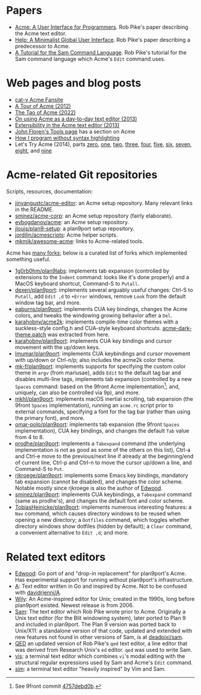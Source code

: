 # Papers

- [Acme: A User Interface for Programmers](https://doc.cat-v.org/plan_9/4th_edition/papers/acme/).
  Rob Pike's paper describing the Acme text editor.
- [Help: A Minimalist Global User Interface](http://doc.cat-v.org/plan_9/1st_edition/help/).
  Rob Pike's paper describing a predecessor to Acme.
- [A Tutorial for the Sam Command Language](http://doc.cat-v.org/bell_labs/sam_lang_tutorial/).
  Rob Pike's tutorial for the Sam command language which Acme's
  `Edit` command uses.

# Web pages and blog posts

- [cat-v Acme Fansite](http://acme.cat-v.org/)
- [A Tour of Acme (2012)](https://research.swtch.com/acme)
- [The Tao of Acme (2022)](https://benghancock.github.io/blog/2022/tao-of-acme.html)
- [On using Acme as a day-to-day text editor (2013)](https://jlouisramblings.blogspot.com/2013/04/acme-as-editor_20.html)
- [Extensibility in the Acme text editor (2013)](https://mostlymaths.net/2013/03/extensibility-programming-acme-text-editor.html/)
- [John Floren's Tools page](https://jfloren.net/tools.html) has a
  section on Acme
- [How I program without syntax highlighting](https://hakon.gylterud.net/opinion/syntax-highlighting.html)
- Let's Try Acme (2014), parts
  [zero](https://echosa.net/blog/2014/06/18/lets-try-acme-ep-0-research/),
  [one](https://echosa.net/blog/2014/06/18/lets-try-acme-ep-1-hello/),
  [two](https://echosa.net/blog/2014/06/18/lets-try-acme-ep-2-wat/),
  [three](https://echosa.net/blog/2014/06/19/lets-try-acme-ep-3-problem-solving/),
  [four](https://echosa.net/blog/2014/06/26/lets-try-acme-ep-4-enough-messing-around/),
  [five](https://echosa.net/blog/2014/06/27/lets-try-acme-ep-5-well/),
  [six](https://echosa.net/blog/2014/07/07/lets-try-acme-episode-6-trouble-in-paradise/),
  [seven](https://echosa.net/blog/2014/08/07/lets-try-acme-episode-7-equilibrium/),
  [eight](https://echosa.net/blog/2014/08/26/lets-try-acme-episode-8-scrolling-and-plumbing/),
  and [nine](https://echosa.net/blog/2014/10/06/lets-try-acme-episode-9-the-end/)

# Acme-related Git repositories

Scripts, resources, documentation:

- [jinyangustc/acme-editor](https://github.com/jinyangustc/acme-editor): an Acme
  setup repository.  Many relevant links in the README.
- [sminez/acme-corp](https://github.com/sminez/acme-corp): an Acme setup
  repository (fairly elaborate).
- [evbogdanov/acme](https://github.com/evbogdanov/acme): an Acme setup
  repository.
- [jlouis/plan9-setup](https://github.com/jlouis/plan9-setup): a plan9port setup
  repository.
- [jordilin/acmescripts](https://github.com/jordilin/acmescripts): Acme helper
  scripts.
- [mkmik/awesome-acme](https://github.com/mkmik/awesome-acme): links to
  Acme-related tools.

Acme has [many forks](https://github.com/9fans/plan9port/network/members);
below is a curated list of forks which implemented something useful.

- [1g0rb0hm/plan9labs](https://github.com/1g0rb0hm/plan9labs): implements tab
  expansion (controlled by extensions to the `Indent` command: looks like it's
  done properly) and a MacOS keyboard shortcut, Command-S to `Putall`.
- [dexen/plan9port](https://github.com/dexen/plan9port): implements several
  arguably useful changes: Ctrl-S to `Putall`, add `Edit ,d` to `+Error`
  windows, remove `Look` from the default window tag bar, and more.
- [eaburns/plan9port](https://github.com/eaburns/plan9port/tree/eaburns):
  implements CUA key bindings, changes the Acme colors, and tweaks the
  windowing growing behavior after a `Del`.
- [karahobny/acme2k](https://github.com/karahobny/acme2k): implements
  compile-time color themes with a suckless-style config.h and CUA-style
  keyboard shortcuts.  [acme-dark-theme.patch](./acme-dark-theme.patch) was
  extracted from here.
- [karahobny/plan9port](https://github.com/karahobny/plan9port): implements CUA
  key bindings and cursor movement with the up/down keys.
- [lmumar/plan9port](https://github.com/lmumar/plan9port): implements CUA
  keybindings and cursor movement with up/down or Ctrl-n/p; also includes the
  acme2k color theme.
- [mk-f/plan9port](https://github.com/mk-f/plan9port): implements supports
  for specifying the custom color theme in `argv` (from mariusae), adds
  `Edit` to the default tag bar and disables multi-line tags, implements tab
  expansion (controlled by a new `Spaces` command: based on the 9front Acme
  implementation[^spewspc]; and, uniquely, can also be controlled via 9p),
  and more.
- [mkhl/plan9port](https://github.com/mkhl/plan9port): implements macOS
  inertial scrolling, tab expansion (the 9front `Spaces` implementation),
  running an `acme.rc` script prior to external commands, specifying a font for
  the tag bar (rather than using the primary font), and more.
- [omar-polo/plan9port](https://github.com/omar-polo/plan9port): implements tab
  expansion (the 9front `Spaces` implementation), CUA key bindings, and changes
  the default `Tab` value from 4 to 8.
- [prodhe/plan9port](https://github.com/prodhe/plan9port): implements a
  `Tabexpand` command (the underlying implementation is not as good as some of
  the others on this list), Ctrl-a and Ctrl-e move to the previous/next line if
  already at the beginning/end of current line, Ctrl-p and Ctrl-n to move the
  cursor up/down a line, and Command-S to `Put`.
- [rjkroege/plan9port](https://github.com/rjkroege/plan9port/tree/acme-dev):
  implements some Emacs key bindings, mandatory tab expansion (cannot be
  disabled), and changes the color scheme.  Notable mostly since rjkroege
  is also the author of [Edwood](https://github.com/rjkroege/edwood).
- [sminez/plan9port](https://github.com/sminez/plan9port): implements CUA
  keybindings, a `Tabexpand` command (same as prodhe's), and changes the
  default font and color scheme.
- [TobiasHeinicke/plan9port](https://github.com/TobiasHeinicke/plan9port):
  implements numerous interesting features: a `Nav` command, which causes
  directory windows to be reused when opening a new directory; a `Dotfiles`
  command, which toggles whether directory windows show dotfiles (hidden by
  default); a `Clear` command, a convenient alternative to `Edit ,d`; and more.

[^spewspc]: See 9front commit [4757debd0b](https://git.9front.org/plan9front/plan9front/4757debd0b5935dae94944c35c3cac74b14aa209/commit.html).

# Related text editors

- [Edwood](https://github.com/rjkroege/edwood): Go port of and "drop-in
  replacement" for plan9port's Acme.  Has experimental support for
  running without plan9port's infrastructure.
- [A](https://github.com/as/a): Text editor written in Go and inspired
  by Acme.
  Not to be confused with [davidrjenni/A](https://github.com/davidrjenni/A).
- [Wily](http://www.cse.yorku.ca/~oz/wily/): An Acme-inspired editor for
  Unix; created in the 1990s, long before plan9port existed.  Newest
  release is from 2006.
- [Sam](http://sam.cat-v.org/): The text editor which Rob Pike wrote
  prior to Acme.  Originally a Unix text editor (for the Blit windowing
  system), later ported to Plan 9 and included in plan9port.  The Plan 9
  version was ported back to Unix/X11: a standalone version of that code,
  updated and extended with new features not found in other versions of
  Sam, is at [deadpixi/sam](https://github.com/deadpixi/sam).
- [QED](https://github.com/phonologus/QED) an updated version of Rob Pike's
  `qed` text editor, a line editor that was derived from Research Unix's
  `ed` editor.  `qed` was used to write Sam.
- [vis](https://github.com/martanne/vis): a terminal text editor which
  combines `vi`'s modal editing with the structural regular expressions
  used by Sam and Acme's `Edit` command.
- [sim](https://sim.ssnf.xyz/): a terminal text editor "heavily inspired"
  by Vim and Sam.

